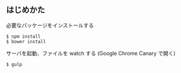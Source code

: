 ## はじめかた

必要なパッケージをインストールする

```
$ npm install
$ bower install
```

サーバを起動、ファイルを watch する (Google Chrome Canary で開く)

```
$ gulp
```
